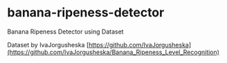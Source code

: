 # banana-ripeness-detector
Banana Ripeness Detector using Dataset

Dataset by IvaJorgusheska
[https://github.com/IvaJorgusheska](https://github.com/IvaJorgusheska/Banana_Ripeness_Level_Recognition)
